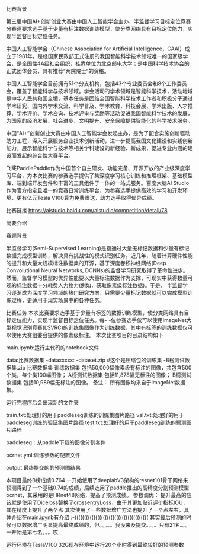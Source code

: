 比赛背景

第三届中国AI+创新创业大赛由中国人工智能学会主办，半监督学习目标定位竞赛分赛道要求选手基于少量有标注数据训练模型，使分类网络具有目标定位能力，实现半监督目标定位任务。

中国人工智能学会（Chinese Association for Artificial Intelligence，CAAI）成立于1981年，是经国家民政部正式注册的我国智能科学技术领域唯一的国家级学会，是全国性4A级社会组织，挂靠单位为北京邮电大学；是中国科学技术协会的正式团体会员，具有推荐“两院院士”的资格。

中国人工智能学会目前拥有51个分支机构，包括43个专业委员会和8个工作委员会，覆盖了智能科学与技术领域。学会活动的学术领域是智能科学技术，活动地域是中华人民共和国全境，基本任务是团结全国智能科学技术工作者和积极分子通过学术研究、国内外学术交流、科学普及、学术教育、科技会展、学术出版、人才推荐、学术评价、学术咨询、技术评审与奖励等活动促进我国智能科学技术的发展，为国家的经济发展、社会进步、文明提升、安全保障提供智能化的科学技术服务。

中国“AI+”创新创业大赛由中国人工智能学会发起主办，是为了配合实施创新驱动助力工程，深入开展服务企业技术创新活动，进一步提高我国文化建设和实践创新能力，展示智能科学与技术等相关学科建设的新经验、新成果，促进专业内涵的建设而发起的综合性大赛平台。

飞桨PaddlePaddle作为中国首个自主研发、功能完备、开源开放的产业级深度学习平台，为本次比赛的参赛选手提供了集深度学习核心训练和推理框架、基础模型库、端到端开发套件和丰富的工具组件于一体的一站式服务。百度大脑AI Studio作为官方指定且唯一的竞赛日常训练平台，为参赛选手提供高效的学习和开发环境，更有亿元Tesla V100算力免费赠送，助力选手取得优异成绩。

比赛链接
https://aistudio.baidu.com/aistudio/competition/detail/78

简要介绍

赛题背景

半监督学习(Semi-Supervised Learning)是指通过大量无标记数据和少量有标记数据完成模型训练，解决具有挑战性的模式识别任务。近几年，随着计算硬件性能的提升和大量大规模标注数据集的开源，基于深度卷积神经网络(Deep Convolutional Neural Networks, DCNNs)的监督学习研究取得了革命性进步。然而，监督学习模型的优异性能要以大量标注数据作为支撑，可现实中获得数量可观的标注数据十分耗费人力物力(例如，获取像素级标注数据)。于是， 半监督学习逐渐成为深度学习领域的热门研究方向，只需要少量标记数据就可以完成模型训练过程，更适用于现实场景中的各种任务。

比赛任务
本次比赛要求选手基于少量有标签的数据训练模型，使分类网络具有目标定位能力，实现半监督目标定位任务。每- -位参赛选手仅可以使用ImageNet大型视觉识别竞赛(LSVRC)的训练集图像作为训练数据，其中有标签的训练数据仅可以使用大赛组委会提供的像素级标注。
本次比赛项目的目录结构如下

main.ipynb:运行主代码的notebook文件

data:比赛数据集
    -dataxxxxx:
          -dataset.zip #这个是压缩包的训练集
         -B榜测试数据集.zip
    比赛数据集
    训练数据集 包括50,000幅像素级有标注的图像，共包含500个类，每个类100幅图像；
    A榜测试数据集 包括11,878幅无标注的图像；
    B榜测试数据集 包括10,989幅无标注的图像。
    备注： 所有图像均来自于ImageNet数据集。

运行完程序后会出现新的文件夹

train.txt:处理好的用于paddleseg训练的训练集图片路径
val.txt:处理好的用于paddleseg训练的验证集图片路径
test.txt:处理好的用于paddleseg训练的预测图片路径

paddleseg：从paddle下载的图像分割套件

ocrnet.yml:训练参数的配置文件

output:最终提交的的预测图结果

本项目最终B榜成绩0.764
一开始使用了deeplabV3架构的resnet101骨干网络来预测得到了一个基础0.74的成绩，后续选用了paddle推出的高精度分割预测模型ocrnet，其采用的是HRnet48网络，提高了预测成绩。
参数调优：
提升最高的应该就是使用了Diceloss替换了crossentryLoss，由于其更加贴近评价指标IOU，其在精度上提升了两个点
其次使用了一些数据增广方法也提升了一个点左右，具体介绍在main.ipynb有介绍
:-(((((((((((((((((((((((((((((((((((((((
其实最后预测的时候可以数据增广明显提高最终成绩的，但。。。。。我没来及提交。。。。只有21名。。。一开始是第七名。。。哎

运行环境在TeslaV100 32G现存环境中运行20个小时得到最终较好的预测参数

